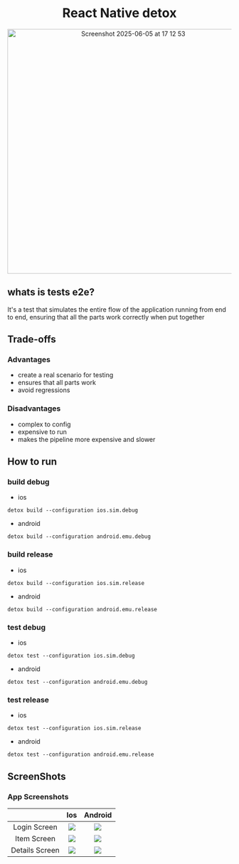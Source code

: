 <div align="center">

# React Native detox  
<img width="550" alt="Screenshot 2025-06-05 at 17 12 53" src="https://github.com/user-attachments/assets/8ac94f15-7535-45a0-bec1-887f9b650967" />

</div>


## whats is tests e2e?
It's a test that simulates the entire flow of the application running from end to end, ensuring that all the parts work correctly when put together

## Trade-offs
### Advantages
- create a real scenario for testing
- ensures that all parts work
- avoid regressions

### Disadvantages
- complex to config
- expensive to run
- makes the pipeline more expensive and slower

## How to run

### build debug
- ios
```
detox build --configuration ios.sim.debug
```
- android
```
detox build --configuration android.emu.debug
```
### build release
- ios
```
detox build --configuration ios.sim.release
```
- android
```
detox build --configuration android.emu.release
```

### test debug
- ios
```
detox test --configuration ios.sim.debug
```
- android
```
detox test --configuration android.emu.debug
```
### test release
- ios
```
detox test --configuration ios.sim.release
```
- android
```
detox test --configuration android.emu.release
```

## ScreenShots
### App Screenshots

|                |              Ios                |              Android                                  | 
 | :------------: | :----------------------------------------: | :---------------------------------------: | 
 | Login Screen | ![](https://github.com/user-attachments/assets/76a86e89-aa9a-4a42-ad24-0be43d03b893) | ![](https://github.com/user-attachments/assets/76a86e89-aa9a-4a42-ad24-0be43d03b893) |
 | Item Screen | ![](https://github.com/user-attachments/assets/4f021a2d-545d-4df7-81f9-3c1c8c17383c) | ![](https://github.com/user-attachments/assets/4f021a2d-545d-4df7-81f9-3c1c8c17383c) |
 | Details Screen | ![](https://github.com/user-attachments/assets/597f57f2-0c31-4581-aaf5-824d5b9f5ef6) | ![](https://github.com/user-attachments/assets/597f57f2-0c31-4581-aaf5-824d5b9f5ef6) |
